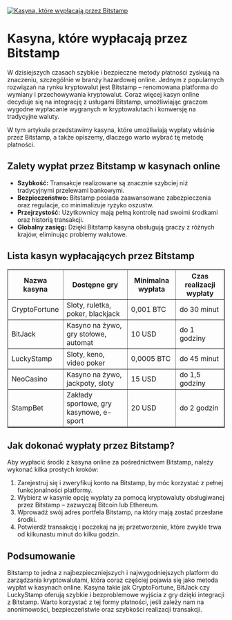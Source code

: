[![Kasyna, które wypłacają przez Bitstamp](https://123-caf.pages.dev/gitsignup.png)](https://vrmoo.ru/Bt82HjjY)

<h1>Kasyna, które wypłacają przez Bitstamp</h1> <p>W dzisiejszych czasach szybkie i bezpieczne metody płatności zyskują na znaczeniu, szczególnie w branży hazardowej online. Jednym z popularnych rozwiązań na rynku kryptowalut jest Bitstamp – renomowana platforma do wymiany i przechowywania kryptowalut. Coraz więcej kasyn online decyduje się na integrację z usługami Bitstamp, umożliwiając graczom wygodne wypłacanie wygranych w kryptowalutach i konwersję na tradycyjne waluty.</p> <p>W tym artykule przedstawimy kasyna, które umożliwiają wypłaty właśnie przez Bitstamp, a także opiszemy, dlaczego warto wybrać tę metodę płatności.</p>  <h2>Zalety wypłat przez Bitstamp w kasynach online</h2> <ul>   <li><strong>Szybkość:</strong> Transakcje realizowane są znacznie szybciej niż tradycyjnymi przelewami bankowymi.</li>   <li><strong>Bezpieczeństwo:</strong> Bitstamp posiada zaawansowane zabezpieczenia oraz regulacje, co minimalizuje ryzyko oszustw.</li>   <li><strong>Przejrzystość:</strong> Użytkownicy mają pełną kontrolę nad swoimi środkami oraz historią transakcji.</li>   <li><strong>Globalny zasięg:</strong> Dzięki Bitstamp kasyna obsługują graczy z różnych krajów, eliminując problemy walutowe.</li> </ul>  <h2>Lista kasyn wypłacających przez Bitstamp</h2> <table border="1" cellpadding="8" cellspacing="0" style="border-collapse: collapse; width: 100%;">   <thead>     <tr>       <th>Nazwa kasyna</th>       <th>Dostępne gry</th>       <th>Minimalna wypłata</th>       <th>Czas realizacji wypłaty</th>     </tr>   </thead>   <tbody>     <tr>       <td>CryptoFortune</td>       <td>Sloty, ruletka, poker, blackjack</td>       <td>0,001 BTC</td>       <td>do 30 minut</td>     </tr>     <tr>       <td>BitJack</td>       <td>Kasyno na żywo, gry stołowe, automat</td>       <td>10 USD</td>       <td>do 1 godziny</td>     </tr>     <tr>       <td>LuckyStamp</td>       <td>Sloty, keno, video poker</td>       <td>0,0005 BTC</td>       <td>do 45 minut</td>     </tr>     <tr>       <td>NeoCasino</td>       <td>Kasyno na żywo, jackpoty, sloty</td>       <td>15 USD</td>       <td>do 1,5 godziny</td>     </tr>     <tr>       <td>StampBet</td>       <td>Zakłady sportowe, gry kasynowe, e-sport</td>       <td>20 USD</td>       <td>do 2 godzin</td>     </tr>   </tbody> </table>  <h2>Jak dokonać wypłaty przez Bitstamp?</h2> <p>Aby wypłacić środki z kasyna online za pośrednictwem Bitstamp, należy wykonać kilka prostych kroków:</p> <ol>   <li>Zarejestruj się i zweryfikuj konto na Bitstamp, by móc korzystać z pełnej funkcjonalności platformy.</li>   <li>Wybierz w kasynie opcję wypłaty za pomocą kryptowaluty obsługiwanej przez Bitstamp – zazwyczaj Bitcoin lub Ethereum.</li>   <li>Wprowadź swój adres portfela Bitstamp, na który mają zostać przesłane środki.</li>   <li>Potwierdź transakcję i poczekaj na jej przetworzenie, które zwykle trwa od kilkunastu minut do kilku godzin.</li> </ol>  <h2>Podsumowanie</h2> <p>Bitstamp to jedna z najbezpieczniejszych i najwygodniejszych platform do zarządzania kryptowalutami, która coraz częściej pojawia się jako metoda wypłat w kasynach online. Kasyna takie jak CryptoFortune, BitJack czy LuckyStamp oferują szybkie i bezproblemowe wyjścia z gry dzięki integracji z Bitstamp. Warto korzystać z tej formy płatności, jeśli zależy nam na anonimowości, bezpieczeństwie oraz szybkości realizacji transakcji.</p>